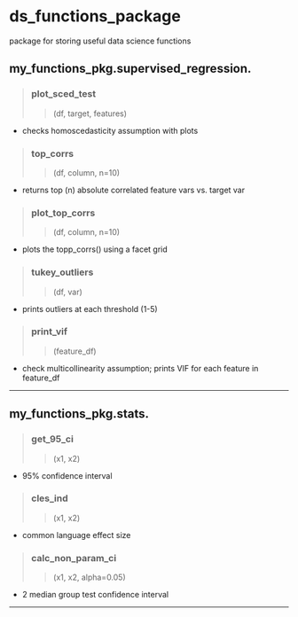 # ds_functions_package
 package for storing useful data science functions


## my_functions_pkg.supervised_regression.

> ### plot_sced_test 
>>(df, target, features)
* checks homoscedasticity assumption with plots

> ### top_corrs
>>(df, column, n=10)
* returns top (n) absolute correlated feature vars vs. target var

> ### plot_top_corrs
>>(df, column, n=10)
* plots the topp_corrs() using a facet grid

> ### tukey_outliers	
>>(df, var)
* prints outliers at each threshold (1-5)

> ### print_vif	
>>(feature_df)
* check multicollinearity assumption; prints VIF for each feature in feature_df

---
## my_functions_pkg.stats.

> ### get_95_ci
>>(x1, x2)
* 95% confidence interval

> ### cles_ind
>>(x1, x2)
* common language effect size

> ### calc_non_param_ci
>>(x1, x2, alpha=0.05)
* 2 median group test confidence interval

---


